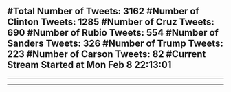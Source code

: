 #Total Number of Tweets: 3162 
#Number of Clinton Tweets: 1285
#Number of Cruz Tweets: 690
#Number of Rubio Tweets: 554
#Number of Sanders Tweets: 326
#Number of Trump Tweets: 223
#Number of Carson Tweets: 82
#Current Stream Started at Mon Feb  8 22:13:01
---
---
---
